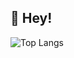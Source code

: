 ## 👋 Hey!

  ![Top Langs](https://github-readme-stats.vercel.app/api/top-langs/?username=Leonardo-Drehmer&layout=compact&theme=tokyonight)


